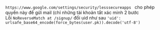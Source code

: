 `https://www.google.com/settings/security/lesssecureapps ` cho phép quyền này để gửi mail (chỉ những tài khoản tắt xác minh 2 bước  
Lỗi `NoReverseMatch at /signup/` đổi uid như sau `'uid': urlsafe_base64_encode(force_bytes(user.pk)).decode('utf-8')`  

